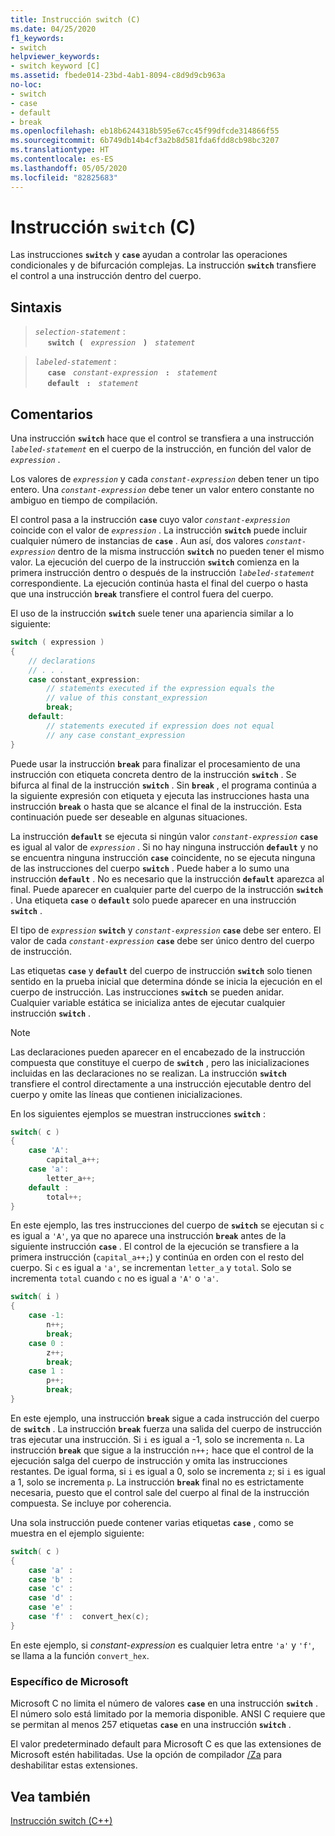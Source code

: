 ```yaml
---
title: Instrucción switch (C)
ms.date: 04/25/2020
f1_keywords:
- switch
helpviewer_keywords:
- switch keyword [C]
ms.assetid: fbede014-23bd-4ab1-8094-c8d9d9cb963a
no-loc:
- switch
- case
- default
- break
ms.openlocfilehash: eb18b6244318b595e67cc45f99dfcde314866f55
ms.sourcegitcommit: 6b749db14b4cf3a2b8d581fda6fdd8cb98bc3207
ms.translationtype: HT
ms.contentlocale: es-ES
ms.lasthandoff: 05/05/2020
ms.locfileid: "82825683"
---
```

# <a name="switch-statement-c"></a>Instrucción `switch` (C)

Las instrucciones __`switch`__ y __`case`__ ayudan a controlar las operaciones condicionales y de bifurcación complejas. La instrucción __`switch`__ transfiere el control a una instrucción dentro del cuerpo.

## <a name="syntax"></a>Sintaxis

> *`selection-statement`* :\
> &nbsp;&nbsp;&nbsp;&nbsp; __`switch (`__ &nbsp; *`expression`* &nbsp; __`)`__ &nbsp; *`statement`*

> *`labeled-statement`* :\
> &nbsp;&nbsp;&nbsp;&nbsp; __`case`__ &nbsp; *`constant-expression`* &nbsp; __`:`__ &nbsp; *`statement`* \
> &nbsp;&nbsp;&nbsp;&nbsp; __`default`__ &nbsp; __`:`__ &nbsp; *`statement`*

## <a name="remarks"></a>Comentarios

Una instrucción __`switch`__ hace que el control se transfiera a una instrucción *`labeled-statement`* en el cuerpo de la instrucción, en función del valor de *`expression`* .

Los valores de *`expression`* y cada *`constant-expression`* deben tener un tipo entero. Una *`constant-expression`* debe tener un valor entero constante no ambiguo en tiempo de compilación.

El control pasa a la instrucción **`case`** cuyo valor *`constant-expression`* coincide con el valor de *`expression`* . La instrucción __`switch`__ puede incluir cualquier número de instancias de __`case`__ . Aun así, dos valores *`constant-expression`* dentro de la misma instrucción __`switch`__ no pueden tener el mismo valor. La ejecución del cuerpo de la instrucción __`switch`__ comienza en la primera instrucción dentro o después de la instrucción *`labeled-statement`* correspondiente. La ejecución continúa hasta el final del cuerpo o hasta que una instrucción __`break`__ transfiere el control fuera del cuerpo.

El uso de la instrucción __`switch`__ suele tener una apariencia similar a lo siguiente:

```C
switch ( expression )
{
    // declarations
    // . . .
    case constant_expression:
        // statements executed if the expression equals the
        // value of this constant_expression
        break;
    default:
        // statements executed if expression does not equal
        // any case constant_expression
}
```

Puede usar la instrucción __`break`__ para finalizar el procesamiento de una instrucción con etiqueta concreta dentro de la instrucción __`switch`__ . Se bifurca al final de la instrucción __`switch`__ . Sin __`break`__ , el programa continúa a la siguiente expresión con etiqueta y ejecuta las instrucciones hasta una instrucción __`break`__ o hasta que se alcance el final de la instrucción. Esta continuación puede ser deseable en algunas situaciones.

La instrucción __`default`__ se ejecuta si ningún valor *`constant-expression`* __`case`__ es igual al valor de *`expression`* . Si no hay ninguna instrucción __`default`__ y no se encuentra ninguna instrucción __`case`__ coincidente, no se ejecuta ninguna de las instrucciones del cuerpo __`switch`__ . Puede haber a lo sumo una instrucción __`default`__ . No es necesario que la instrucción __`default`__ aparezca al final. Puede aparecer en cualquier parte del cuerpo de la instrucción __`switch`__ . Una etiqueta __`case`__ o __`default`__ solo puede aparecer en una instrucción __`switch`__ .

El tipo de *`expression`* __`switch`__ y *`constant-expression`* __`case`__ debe ser entero. El valor de cada *`constant-expression`* __`case`__ debe ser único dentro del cuerpo de instrucción.

Las etiquetas __`case`__ y __`default`__ del cuerpo de instrucción __`switch`__ solo tienen sentido en la prueba inicial que determina dónde se inicia la ejecución en el cuerpo de instrucción. Las instrucciones __`switch`__ se pueden anidar. Cualquier variable estática se inicializa antes de ejecutar cualquier instrucción __`switch`__ .

> [!NOTE]
> Las declaraciones pueden aparecer en el encabezado de la instrucción compuesta que constituye el cuerpo de __`switch`__ , pero las inicializaciones incluidas en las declaraciones no se realizan. La instrucción __`switch`__ transfiere el control directamente a una instrucción ejecutable dentro del cuerpo y omite las líneas que contienen inicializaciones.

En los siguientes ejemplos se muestran instrucciones __`switch`__ :

```C
switch( c )
{
    case 'A':
        capital_a++;
    case 'a':
        letter_a++;
    default :
        total++;
}
```

En este ejemplo, las tres instrucciones del cuerpo de __`switch`__ se ejecutan si `c` es igual a `'A'`, ya que no aparece una instrucción __`break`__ antes de la siguiente instrucción __`case`__ . El control de la ejecución se transfiere a la primera instrucción (`capital_a++;`) y continúa en orden con el resto del cuerpo. Si `c` es igual a `'a'`, se incrementan `letter_a` y `total`. Solo se incrementa `total` cuando `c` no es igual a `'A'` o `'a'`.

```C
switch( i )
{
    case -1:
        n++;
        break;
    case 0 :
        z++;
        break;
    case 1 :
        p++;
        break;
}
```

En este ejemplo, una instrucción __`break`__ sigue a cada instrucción del cuerpo de __`switch`__ . La instrucción __`break`__ fuerza una salida del cuerpo de instrucción tras ejecutar una instrucción. Si `i` es igual a -1, solo se incrementa `n`. La instrucción __`break`__ que sigue a la instrucción `n++;` hace que el control de la ejecución salga del cuerpo de instrucción y omita las instrucciones restantes. De igual forma, si `i` es igual a 0, solo se incrementa `z`; si `i` es igual a 1, solo se incrementa `p`. La instrucción __`break`__ final no es estrictamente necesaria, puesto que el control sale del cuerpo al final de la instrucción compuesta. Se incluye por coherencia.

Una sola instrucción puede contener varias etiquetas __`case`__ , como se muestra en el ejemplo siguiente:

```C
switch( c )
{
    case 'a' :
    case 'b' :
    case 'c' :
    case 'd' :
    case 'e' :
    case 'f' :  convert_hex(c);
}
```

En este ejemplo, si *constant-expression* es cualquier letra entre `'a'` y `'f'`, se llama a la función `convert_hex`.

### <a name="microsoft-specific"></a>Específico de Microsoft

Microsoft C no limita el número de valores __`case`__ en una instrucción __`switch`__ . El número solo está limitado por la memoria disponible. ANSI C requiere que se permitan al menos 257 etiquetas __`case`__ en una instrucción __`switch`__ .

El valor predeterminado default para Microsoft C es que las extensiones de Microsoft estén habilitadas. Use la opción de compilador [/Za](../build/reference/za-ze-disable-language-extensions.md) para deshabilitar estas extensiones.

## <a name="see-also"></a>Vea también

[Instrucción switch (C++)](../cpp/switch-statement-cpp.md)
